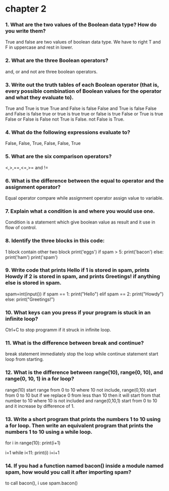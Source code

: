 # chapter 2
### 1. What are the two values of the Boolean data type? How do you write them?
True and false are two values of boolean data type. We have to right T and F in uppercase and rest in lower.

### 2. What are the three Boolean operators?
and, or and not are three boolean operators.

### 3. Write out the truth tables of each Boolean operator (that is, every possible combination of Boolean values for the operator and what they evaluate to).
True and True is true
True and False is false
False and True is false
False and False is false
true or true is true
true or false is true
False or True is true
False or False is False
not True is False.
not False is True.

### 4. What do the following expressions evaluate to?
False, False, True, False, False, True

### 5. What are the six comparison operators?
<,>,==,<=,>= and !=

### 6. What is the difference between the equal to operator and the assignment operator?
Equal operator compare while assignment operator assign value to variable.

### 7. Explain what a condition is and where you would use one.
Condition is a statement which give boolean value as result and it use in flow of control.

### 8. Identify the three blocks in this code:
1 block contain other two block
    print('eggs')
    if spam > 5:
        print('bacon')
    else:
        print('ham')
    print('spam')

### 9. Write code that prints Hello if 1 is stored in spam, prints Howdy if 2 is stored in spam, and prints Greetings! if anything else is stored in spam.
spam=int(input())
if spam == 1:
    print("Hello")
elif spam == 2:
    print("Howdy")
else:
    print("Greetings!")
### 10. What keys can you press if your program is stuck in an infinite loop?
Ctrl+C to stop programm if it struck in infinite loop.

### 11. What is the difference between break and continue?
break statement immediately stop the loop while continue statement start loop from starting.

### 12. What is the difference between range(10), range(0, 10), and range(0, 10, 1) in a for loop?
range(10) start range from 0 to 10 where 10 not include, range(0,10) start from 0 to 10 but if we replace 0 from less than 10 then it will start from that number to 10 where 10 is not included and range(0,10,1) start from 0 to 10 and it increase by difference of 1.

### 13. Write a short program that prints the numbers 1 to 10 using a for loop. Then write an equivalent program that prints the numbers 1 to 10 using a while loop.
for i in range(10):
    print(i+1)

i=1
while i<11:
    print(i)
    i=i+1

### 14. If you had a function named bacon() inside a module named spam, how would you call it after importing spam?
to call bacon(), i use spam.bacon()